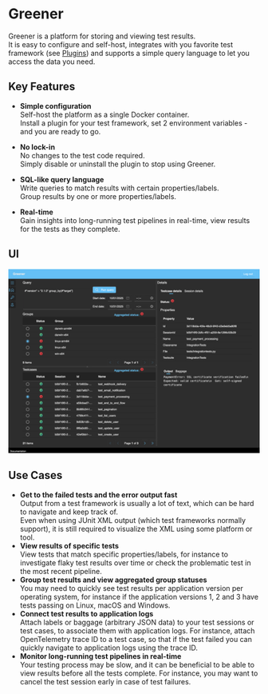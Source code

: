 # Greener
Greener is a platform for storing and viewing test results.  
It is easy to configure and self-host, integrates with you favorite test framework (see [Plugins](plugins.md)) and supports a simple query language to let you access the data you need.

## Key Features
- **Simple configuration**  
  Self-host the platform as a single Docker container.  
  Install a plugin for your test framework, set 2 environment variables - and you are ready to go.

- **No lock-in**  
  No changes to the test code required.  
  Simply disable or uninstall the plugin to stop using Greener. 

- **SQL-like query language**  
  Write queries to match results with certain properties/labels.  
  Group results by one or more properties/labels.

- **Real-time**  
  Gain insights into long-running test pipelines in real-time, view results for the tests as they complete.

## UI
![Greener UI](assets/greener_ui.png)

## Use Cases
- **Get to the failed tests and the error output fast**  
  Output from a test framework is usually a lot of text, which can be hard to navigate and keep track of.  
  Even when using JUnit XML output (which test frameworks normally support), it is still required to visualize the XML using some platform or tool.
- **View results of specific tests**  
  View tests that match specific properties/labels, for instance to investigate flaky test results over time or check the problematic test in the most recent pipeline.
- **Group test results and view aggregated group statuses**  
  You may need to quickly see test results per application version per operating system, for instance if the application versions 1, 2 and 3 have tests passing on Linux, macOS and Windows.
- **Connect test results to application logs**  
  Attach labels or baggage (arbitrary JSON data) to your test sessions or test cases, to associate them with application logs.
  For instance, attach OpenTelemetry trace ID to a test case, so that if the test failed you can quickly navigate to application logs using the trace ID.
- **Monitor long-running test pipelines in real-time**  
  Your testing process may be slow, and it can be beneficial to be able to view results before all the tests complete.
  For instance, you may want to cancel the test session early in case of test failures.

